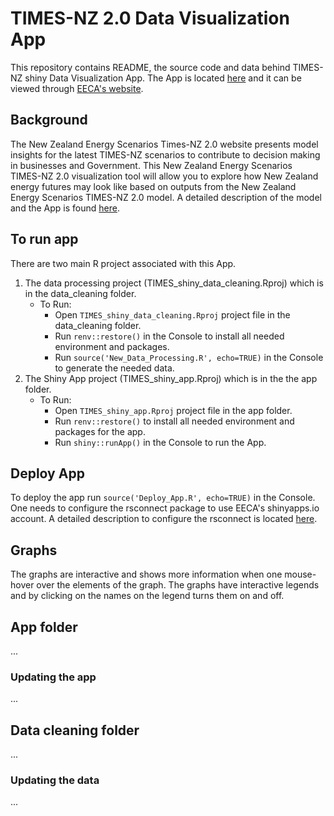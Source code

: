 # TIMES-NZ 2.0 Data Visualization App
This repository contains README, the source code and data behind TIMES-NZ shiny Data Visualization App. The App is located [here](https://times-nz-model-eeca.shinyapps.io/TIMES_V2/) and it can be viewed through [EECA's website](http://www.eeca.govt.nz/TIMES-NZ). 

## Background
The New Zealand Energy Scenarios Times-NZ 2.0 website presents model insights for the latest TIMES-NZ scenarios to contribute to decision making in businesses and Government. This New Zealand Energy Scenarios TIMES-NZ 2.0 visualization tool will allow you to explore how New Zealand energy futures may look like based on outputs from the New Zealand Energy Scenarios TIMES-NZ 2.0 model. A detailed description of the  model and the App is found [here](https://www.eeca.govt.nz/New-Zealand-Energy-Scenarios-TIMES-NZ-2.pdf).
 
## To run app
There are two main R project associated with this App. 
1. The data processing project (TIMES_shiny_data_cleaning.Rproj) which is in the data_cleaning folder. 
	- To Run:
		- Open `TIMES_shiny_data_cleaning.Rproj` project file in the data_cleaning folder.
		- Run `renv::restore()` in the Console to install all needed environment and packages.
		- Run `source('New_Data_Processing.R', echo=TRUE)` in the Console to generate the needed data.
2. The Shiny App project (TIMES_shiny_app.Rproj) which is in the the app folder.
	- To Run:
		- Open `TIMES_shiny_app.Rproj` project file in the app folder. 
		- Run `renv::restore()` to install all needed environment and packages for the app. 
		- Run `shiny::runApp()` in the Console to run the App.

## Deploy App
To deploy the app run `source('Deploy_App.R', echo=TRUE)` in the Console. One needs to configure the rsconnect package to use EECA's shinyapps.io account. A detailed description to configure the rsconnect is located [here](https://shiny.rstudio.com/articles/shinyapps.html).


## Graphs

The graphs are interactive and shows more information when one mouse-hover over the elements of the graph. The graphs have interactive legends and by clicking on the names on the legend turns them on and off.



## App folder

...
### Updating the app
...

## Data cleaning folder

...


### Updating the data

...


